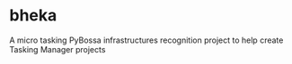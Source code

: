 # bheka
A micro tasking PyBossa infrastructures recognition project to help create Tasking Manager projects
